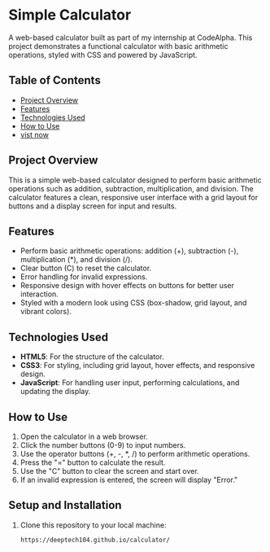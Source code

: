 # Simple Calculator

A web-based calculator built as part of my internship at CodeAlpha. This project demonstrates a functional calculator with basic arithmetic operations, styled with CSS and powered by JavaScript.

## Table of Contents
- [Project Overview](#project-overview)
- [Features](#features)
- [Technologies Used](#technologies-used)
- [How to Use](#how-to-use)
- [vist now](#setup-and-installation)


## Project Overview
This is a simple web-based calculator designed to perform basic arithmetic operations such as addition, subtraction, multiplication, and division. The calculator features a clean, responsive user interface with a grid layout for buttons and a display screen for input and results.

## Features
- Perform basic arithmetic operations: addition (+), subtraction (-), multiplication (*), and division (/).
- Clear button (C) to reset the calculator.
- Error handling for invalid expressions.
- Responsive design with hover effects on buttons for better user interaction.
- Styled with a modern look using CSS (box-shadow, grid layout, and vibrant colors).

## Technologies Used
- **HTML5**: For the structure of the calculator.
- **CSS3**: For styling, including grid layout, hover effects, and responsive design.
- **JavaScript**: For handling user input, performing calculations, and updating the display.

## How to Use
1. Open the calculator in a web browser.
2. Click the number buttons (0-9) to input numbers.
3. Use the operator buttons (+, -, *, /) to perform arithmetic operations.
4. Press the "=" button to calculate the result.
5. Use the "C" button to clear the screen and start over.
6. If an invalid expression is entered, the screen will display "Error."

## Setup and Installation
1. Clone this repository to your local machine:
   ```bash
   https://deeptech104.github.io/calculator/
 
